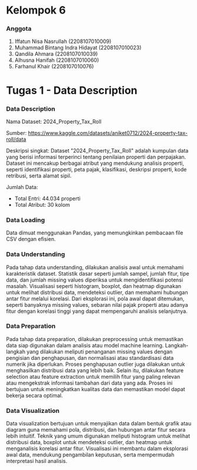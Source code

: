 # Kelompok 6
### Anggota 
1. Iffatun Nisa Nasrullah				(2208107010009)
2. Muhammad Bintang Indra Hidayat 		       (2208107010023)
3. Qandila Ahmara 					(2208107010039)
4. Alhusna Hanifah 					(2208107010060)
5. Farhanul Khair					(2208107010076)

# Tugas 1 - Data Description
### Data Description
Nama Dataset: 2024_Property_Tax_Roll

Sumber: https://www.kaggle.com/datasets/aniket0712/2024-property-tax-roll/data

Deskripsi singkat:
Dataset "2024_Property_Tax_Roll" adalah kumpulan data yang berisi informasi terperinci tentang penilaian properti dan perpajakan. Dataset ini mencakup berbagai atribut yang mendukung analisis properti, seperti identifikasi properti, peta pajak, klasifikasi, deskripsi properti, kode retribusi, serta alamat sipil.

Jumlah Data:
- Total Entri: 44.034 properti
- Total Atribut: 30 kolom

### Data Loading

Data dimuat menggunakan Pandas, yang memungkinkan pembacaan file CSV dengan efisien.

### Data Understanding

Pada tahap data understanding, dilakukan analisis awal untuk memahami karakteristik dataset. Statistik dasar seperti jumlah sampel, jumlah fitur, tipe data, dan jumlah missing values diperiksa untuk 
mengidentifikasi potensi masalah. Visualisasi seperti histogram, boxplot, dan heatmap digunakan untuk melihat distribusi data, mendeteksi outlier, dan memahami hubungan antar fitur melalui korelasi. 
Dari eksplorasi ini, pola awal dapat ditemukan, seperti banyaknya missing values, sebaran nilai pajak properti atau adanya fitur dengan korelasi tinggi yang dapat mempengaruhi analisis selanjutnya.

### Data Preparation

Pada tahap data preparation, dilakukan preprocessing untuk memastikan data siap digunakan dalam analisis atau model machine learning. Langkah-langkah yang dilakukan meliputi penanganan missing values dengan
pengisian dan penghapusan, dan normalisasi atau standardisasi data numerik jika diperlukan. Proses penghapusan outlier juga dilakukan untuk menghasilkan distribusi data yang lebih baik. Selain itu, dilakukan 
feature selection atau feature extraction untuk memilih fitur yang paling relevan atau mengekstrak informasi tambahan dari data yang ada. 
Proses ini bertujuan untuk meningkatkan kualitas data dan memastikan model dapat bekerja secara optimal.

### Data Visualization

Data visualization bertujuan untuk menyajikan data dalam bentuk grafik atau diagram guna memahami pola, distribusi, dan hubungan antar fitur secara lebih intuitif. 
Teknik yang umum digunakan meliputi histogram untuk melihat distribusi data, boxplot untuk mendeteksi outlier, dan heatmap untuk menganalisis korelasi antar fitur.
Visualisasi ini membantu dalam eksplorasi awal data, mendukung pengambilan keputusan, serta mempermudah interpretasi hasil analisis.




